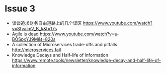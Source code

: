 # Issue 3

- 谈谈追求财务自由道路上的几个误区 https://www.youtube.com/watch?v=SfyalmV_B_k&t=17s
- Agile is dead https://www.youtube.com/watch?v=a-BOSpxYJ9M&t=820s
- A collection of Microservices trade-offs and pitfalls http://microservices.fail
- Knowledge Decays and Half-life of Information https://www.remote.tools/newsletter/knowledge-decay-and-half-life-of-information
